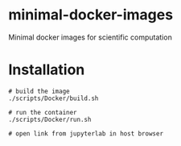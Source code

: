 # minimal-docker-images
Minimal docker images for scientific computation

# Installation
```
# build the image
./scripts/Docker/build.sh

# run the container
./scripts/Docker/run.sh

# open link from jupyterlab in host browser
```
